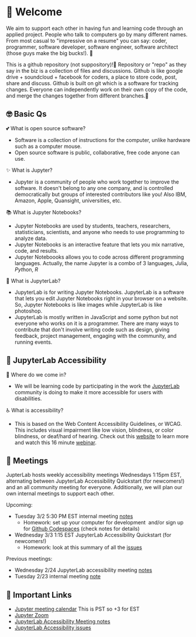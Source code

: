 # 🌱 Welcome

We aim to support each other in having fun and learning code through an applied project. People who talk to computers go by many different names. From most casual to "impressive on a resume" you can say: coder, programmer, software developer, software engineer, software architect (those guys make the big bucks!). 🤑  

This is a github repository (not suppository)!💩 Repository or "repo" as they say in the biz is a collection of files and discussions. Github is like google drive + soundcloud + facebook for coders, a place to store code, post, share and discuss. Github is built on git which is a software for tracking changes. Everyone can independently work on their own copy of the code, and merge the changes together from different branches.🌳  

## 🤓 Basic Qs

💕 What is open source software? 
* Software is a collection of instructions for the computer, unlike hardware such as a computer mouse.
* Open source software is public, collaborative, free code anyone can use.

✨ What is Jupyter?
* Jupyter is a community of people who work together to improve the software. It doesn't belong to any one company, and is controlled democratically but groups of interested contributors like you! Also IBM, Amazon, Apple, Quansight, universities, etc.

📚 What is Jupyter Notebooks?
* Jupyter Notebooks are used by students, teachers, researchers, statisticians, scientists, and anyone who needs to use programming to analyze data.
* Jupyter Notebooks is an interactive feature that lets you mix narrative, code, and results.
* Jupyter Noteboooks allows you to code across different programming languages. Actually, the name Jupyter is a combo of 3 languages, *Ju*lia, *Pyt*hon, *R*

👾 What is JupyterLab?
* JupyterLab is for writing Jupyter Notebooks. JupyterLab is a software that lets you edit Jupyter Notebooks right in your browser on a website. So, Jupyter Notebooks is like images while JupyterLab is like photoshop.
* JupyterLab is mostly written in JavaScript and some python but not everyone who works on it is a programmer. There are many ways to contribute that don't involve writing code such as design, giving feedback, project management, engaging with the community, and running events. 

## 🚀 JupyterLab Accessibility

🤔 Where do we come in?
* We will be learning code by participating in the work the [JupyterLab](https://github.com/jupyterlab/jupyterlab) community is doing to make it more accessible for users with disabilities.

♿️ What is accessibility? 
* This is based on the Web Content Accessibility Guidelines, or WCAG. This includes visual impairment like low vision, blindness, or color blindness, or deaf/hard of hearing. Check out this [website](https://www.a11yproject.com/) to learn more and watch this 16 minute [webinar](https://mawconsultingllc.com/webinars/webinar-intro-to-accessibility/).

## 📅 Meetings

JupterLab hosts weekly accessibility meetings Wednesdays 1:15pm EST, alternating between JupyterLab Accessibility Quickstart (for newcomers!) and an all community meeting for everyone. Additionally, we will plan our own internal meetings to support each other. 

Upcoming:
* Tuesday 3/2 5:30 PM EST internal meeting [notes](https://github.com/saulshanabrook/jupyterlab-accessibility/discussions/8)
    *   Homework: set up your computer for development  and/or sign up for [Github Codespaces](https://github.com/features/codespaces) (check notes for details)
* Wednesday 3/3 1:15 EST JupyterLab Accessibility Quickstart (for newcomers!)
    *   Homework: look at this summary of all the [issues](https://github.com/jupyterlab/jupyterlab/pull/9399)

Previous meetings:
*   Wednesday 2/24 JupyterLab accessibility meeting [notes](https://github.com/jupyterlab/team-compass/issues/98#issuecomment-786314705)
*   Tuesday 2/23 internal meeting [note](https://github.com/saulshanabrook/jupyterlab-accessibility/discussions/1)

## 🔗 Important Links

*   [Jupyter meeting calendar](https://jupyter.readthedocs.io/en/latest/community/content-community.html#jupyter-community-meetings) This is PST so +3 for EST
*   [Jupyter Zoom](https://zoom.us/my/jovyan?pwd=c0JZTHlNdS9Sek9vdzR3aTJ4SzFTQT09)
*   [JupyterLab Accessibility Meeting notes](https://github.com/jupyterlab/team-compass/issues/98)
*   [JupyterLab Accessibility issues](https://github.com/jupyterlab/jupyterlab/issues?q=is%3Aopen+is%3Aissue+label%3Atag%3AAccessibility)
